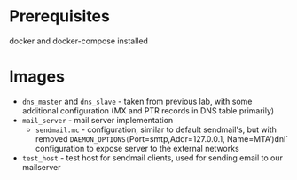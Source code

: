 # Prerequisites

docker and docker-compose installed

# Images

 - `dns_master` and `dns_slave` - taken from previous lab, with some additional configuration (MX and PTR records in DNS table primarily)
 - `mail_server` - mail server implementation
   - `sendmail.mc` - configuration, similar to default sendmail's, but with removed `DAEMON_OPTIONS(`Port=smtp,Addr=127.0.0.1, Name=MTA’)dnl` configuration to expose server to the external networks
 - `test_host` - test host for sendmail clients, used for sending email to our mailserver
